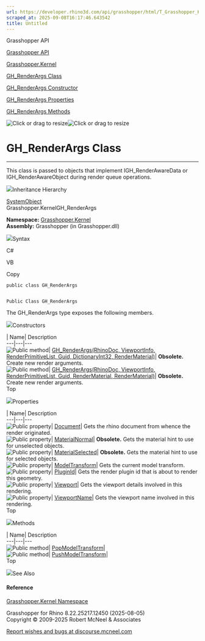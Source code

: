```yaml
---
url: https://developer.rhino3d.com/api/grasshopper/html/T_Grasshopper_Kernel_GH_RenderArgs.htm
scraped_at: 2025-09-08T16:17:46.643542
title: Untitled
---
```


Grasshopper API

[Grasshopper API](../html/723c01da-9986-4db2-8f53-6f3a7494df75.htm
"Grasshopper API")

[Grasshopper.Kernel](../html/N_Grasshopper_Kernel.htm "Grasshopper.Kernel")

[GH_RenderArgs Class](../html/T_Grasshopper_Kernel_GH_RenderArgs.htm
"GH_RenderArgs Class")

[GH_RenderArgs Constructor
](../html/Overload_Grasshopper_Kernel_GH_RenderArgs__ctor.htm "GH_RenderArgs
Constructor ")

[GH_RenderArgs
Properties](../html/Properties_T_Grasshopper_Kernel_GH_RenderArgs.htm
"GH_RenderArgs Properties")

[GH_RenderArgs Methods](../html/Methods_T_Grasshopper_Kernel_GH_RenderArgs.htm
"GH_RenderArgs Methods")

![Click or drag to resize](../icons/TocOpen.gif)![Click or drag to
resize](../icons/TocClose.gif)

# GH_RenderArgs Class  
  
---  
  
This class is passed to objects that implement IGH_RenderAwareData or
IGH_RenderAwareObject during render queue operations.

![](../icons/SectionExpanded.png)Inheritance Hierarchy

[SystemObject](https://docs.microsoft.com/dotnet/api/system.object)  
Grasshopper.KernelGH_RenderArgs  

**Namespace:** [Grasshopper.Kernel](N_Grasshopper_Kernel.htm)  
**Assembly:** Grasshopper (in Grasshopper.dll)

![](../icons/SectionExpanded.png)Syntax

C#

VB

Copy

    
    
    public class GH_RenderArgs
    
    
    Public Class GH_RenderArgs

The GH_RenderArgs type exposes the following members.

![](../icons/SectionExpanded.png)Constructors

| Name| Description  
---|---|---  
![Public method](../icons/pubmethod.gif)| [GH_RenderArgs(RhinoDoc,
ViewportInfo, RenderPrimitiveList, Guid, DictionaryInt32,
RenderMaterial)](M_Grasshopper_Kernel_GH_RenderArgs__ctor_1.htm)|
**Obsolete.** Create new render arguments.  
![Public method](../icons/pubmethod.gif)| [GH_RenderArgs(RhinoDoc,
ViewportInfo, RenderPrimitiveList, Guid, RenderMaterial,
RenderMaterial)](M_Grasshopper_Kernel_GH_RenderArgs__ctor.htm)|  **Obsolete.**
Create new render arguments.  
Top

![](../icons/SectionExpanded.png)Properties

| Name| Description  
---|---|---  
![Public property](../icons/pubproperty.gif)|
[Document](P_Grasshopper_Kernel_GH_RenderArgs_Document.htm)|  Gets the rhino
document from whence the render originated.  
![Public property](../icons/pubproperty.gif)|
[MaterialNormal](P_Grasshopper_Kernel_GH_RenderArgs_MaterialNormal.htm)|
**Obsolete.** Gets the material hint to use for unselected objects.  
![Public property](../icons/pubproperty.gif)|
[MaterialSelected](P_Grasshopper_Kernel_GH_RenderArgs_MaterialSelected.htm)|
**Obsolete.** Gets the material hint to use for selected objects.  
![Public property](../icons/pubproperty.gif)|
[ModelTransform](P_Grasshopper_Kernel_GH_RenderArgs_ModelTransform.htm)|  Gets
the current model transform.  
![Public property](../icons/pubproperty.gif)|
[PluginId](P_Grasshopper_Kernel_GH_RenderArgs_PluginId.htm)|  Gets the render
plugin id that is about to render this geometry.  
![Public property](../icons/pubproperty.gif)|
[Viewport](P_Grasshopper_Kernel_GH_RenderArgs_Viewport.htm)|  Gets the
viewport details involved in this rendering.  
![Public property](../icons/pubproperty.gif)|
[ViewportName](P_Grasshopper_Kernel_GH_RenderArgs_ViewportName.htm)|  Gets the
viewport name involved in this rendering.  
Top

![](../icons/SectionExpanded.png)Methods

| Name| Description  
---|---|---  
![Public method](../icons/pubmethod.gif)|
[PopModelTransform](M_Grasshopper_Kernel_GH_RenderArgs_PopModelTransform.htm)|  
![Public method](../icons/pubmethod.gif)|
[PushModelTransform](M_Grasshopper_Kernel_GH_RenderArgs_PushModelTransform.htm)|  
Top

![](../icons/SectionExpanded.png)See Also

#### Reference

[Grasshopper.Kernel Namespace](N_Grasshopper_Kernel.htm)

Grasshopper for Rhino 8.22.25217.12450 (2025-08-05)  
Copyright © 2009-2025 Robert McNeel & Associates

[Report wishes and bugs at
discourse.mcneel.com](https://discourse.mcneel.com/c/grasshopper)

